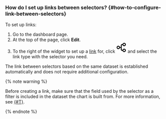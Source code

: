 ### How do I set up links between selectors? {#how-to-configure-link-between-selectors}

To set up links:

1. Go to the dashboard page.
1. At the top of the page, click **Edit**.
1. To the right of the widget to set up a [link](../../datalens/dashboard/link.md) for, click ![image](../../_assets/datalens/links.svg) and select the link type with the selector you need.

The link between selectors based on the same dataset is established automatically and does not require additional configuration.

{% note warning %}

Before creating a link, make sure that the field used by the selector as a filter is included in the dataset the chart is built from. For more information, see [{#T}](../../datalens/concepts/data-join.md).

{% endnote %}
